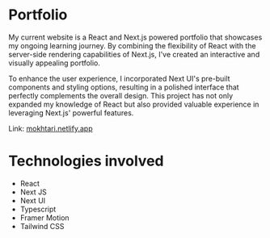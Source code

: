 # Portfolio

My current website is a React and Next.js powered portfolio that showcases my
ongoing learning journey. By combining the flexibility of React with the
server-side rendering capabilities of Next.js, I've created an interactive and
visually appealing portfolio.

To enhance the user experience, I incorporated Next UI's pre-built components
and styling options, resulting in a polished interface that perfectly
complements the overall design. This project has not only expanded my knowledge
of React but also provided valuable experience in leveraging Next.js' powerful
features.

Link: [mokhtari.netlify.app](https://mokhtari.netlify.app)

# Technologies involved

- React
- Next JS
- Next UI
- Typescript
- Framer Motion
- Tailwind CSS
